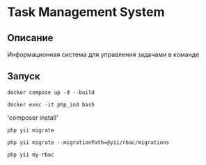 # Task Management System

## Описание

Информационная система для управления задачами в команде

## Запуск

`docker compose up -d --build`

`docker exec -it php_ind bash`

'composer install'

`php yii migrate`

`php yii migrate --migrationPath=@yii/rbac/migrations`

`php yii my-rbac`
